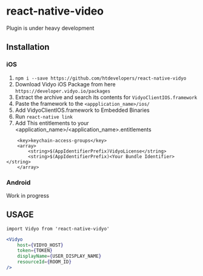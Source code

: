 # react-native-video
Plugin is under heavy development

## Installation

### iOS

1. `npm i --save https://github.com/htdevelopers/react-native-vidyo`
2. Download Vidyo iOS Package from here `https://developer.vidyo.io/packages`
3. Extract the archive and search its contents for `VidyoClientIOS.framework`
4. Paste the framework to the `<appplication_name>/ios/`
5. Add VidyoClientIOS.framework to Embedded Binaries
6. Run `react-native link`
7. Add This entitlements to your <application_name>/<application_name>.entitlements

```
    <key>keychain-access-groups</key>
    <array>
        <string>$(AppIdentifierPrefix)VidyoLicense</string>
        <string>$(AppIdentifierPrefix)<Your Bundle Identifier></string>
    </array>
```
### Android

Work in progress


## USAGE

`import Vidyo from 'react-native-vidyo'`


```jsx
<Vidyo
    host={VIDYO_HOST}
    token={TOKEN}
    displayName={USER_DISPLAY_NAME}
    resourceId={ROOM_ID}
/>
```